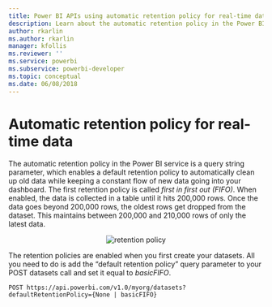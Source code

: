 ```yaml
---
title: Power BI APIs using automatic retention policy for real-time data
description: Learn about the automatic retention policy in the Power BI service
author: rkarlin
ms.author: rkarlin
manager: kfollis
ms.reviewer: ''
ms.service: powerbi
ms.subservice: powerbi-developer
ms.topic: conceptual
ms.date: 06/08/2018
---
```


# Automatic retention policy for real-time data

The automatic retention policy in the Power BI service is a query string parameter, which enables a default retention policy to automatically clean up old data while keeping a constant flow of new data going into your dashboard. The first retention policy is called *first in first out (FIFO)*. When enabled, the data is collected in a table until it hits 200,000 rows. Once the data goes beyond 200,000 rows, the oldest rows get dropped from the dataset. This maintains between 200,000 and 210,000 rows of only the latest data.  
  
<center>

![retention policy](media/api-Automatic-retention-policy-for-real-time-data/retention-policy.png) 

</center>

The retention policies are enabled when you first create your datasets. All you need to do is add the “default retention policy” query parameter to your POST datasets call and set it equal to *basicFIFO*.  
  
    POST https://api.powerbi.com/v1.0/myorg/datasets?defaultRetentionPolicy={None | basicFIFO}